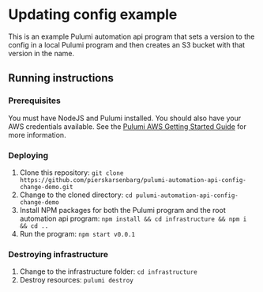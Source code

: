# Updating config example

This is an example Pulumi automation api program that sets a version to the config in a local Pulumi program and then creates an S3 bucket with that version in the name.

## Running instructions

### Prerequisites

You must have NodeJS and Pulumi installed. You should also have your AWS credentials available. See the [Pulumi AWS Getting Started Guide](https://www.pulumi.com/docs/get-started/aws/begin/) for more information.

### Deploying

1. Clone this repository: `git clone https://github.com/pierskarsenbarg/pulumi-automation-api-config-change-demo.git`
1. Change to the cloned directory: `cd pulumi-automation-api-config-change-demo`
1. Install NPM packages for both the Pulumi program and the root automation api program: `npm install && cd infrastructure && npm i && cd ..`
1. Run the program: `npm start v0.0.1`

### Destroying infrastructure

1. Change to the infrastructure folder: `cd infrastructure`
1. Destroy resources: `pulumi destroy`

